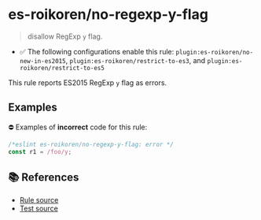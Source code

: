# es-roikoren/no-regexp-y-flag
> disallow RegExp `y` flag.

- ✅ The following configurations enable this rule: `plugin:es-roikoren/no-new-in-es2015`, `plugin:es-roikoren/restrict-to-es3`, and `plugin:es-roikoren/restrict-to-es5`

This rule reports ES2015 RegExp `y` flag as errors.

## Examples

⛔ Examples of **incorrect** code for this rule:

```js
/*eslint es-roikoren/no-regexp-y-flag: error */
const r1 = /foo/y;
```

## 📚 References

- [Rule source](https://github.com/roikoren755/eslint-plugin-es/blob/v2.0.7/src/rules/no-regexp-y-flag.ts)
- [Test source](https://github.com/roikoren755/eslint-plugin-es/blob/v2.0.7/tests/src/rules/no-regexp-y-flag.ts)
